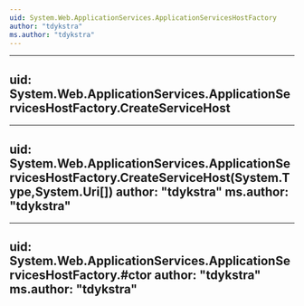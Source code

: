 ```yaml
---
uid: System.Web.ApplicationServices.ApplicationServicesHostFactory
author: "tdykstra"
ms.author: "tdykstra"
---
```


---
uid: System.Web.ApplicationServices.ApplicationServicesHostFactory.CreateServiceHost
---

---
uid: System.Web.ApplicationServices.ApplicationServicesHostFactory.CreateServiceHost(System.Type,System.Uri[])
author: "tdykstra"
ms.author: "tdykstra"
---

---
uid: System.Web.ApplicationServices.ApplicationServicesHostFactory.#ctor
author: "tdykstra"
ms.author: "tdykstra"
---
